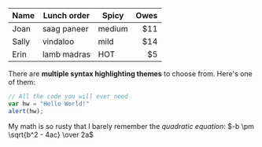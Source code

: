 | Name  | Lunch order | Spicy  | Owes |
| ----- | ----------- | ------ | ---: |
| Joan  | saag paneer | medium |  $11 |
| Sally | vindaloo    | mild   |  $14 |
| Erin  | lamb madras | HOT    |   $5 |

There are **multiple syntax highlighting themes** to choose from. Here's one of them:

```javascript
// All the code you will ever need
var hw = "Hello World!"
alert(hw);
```

My math is so rusty that I barely remember the _quadratic equation_:
$-b \pm \sqrt{b^2 - 4ac} \over 2a$



